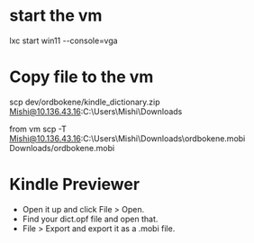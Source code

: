 
# start the vm
lxc start win11 --console=vga

# Copy file to the vm
scp dev/ordbokene/kindle_dictionary.zip  Mishi@10.136.43.16:C:\\Users\\Mishi\\Downloads

from vm
scp -T Mishi@10.136.43.16:C:\\Users\\Mishi\\Downloads\\ordbokene.mobi Downloads/ordbokene.mobi

# Kindle Previewer
 - Open it up and click File > Open.
 - Find your dict.opf file and open that.
 - File > Export and export it as a .mobi file.